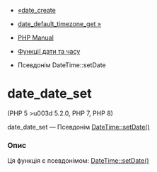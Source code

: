 - [«date_create](function.date-create.md)
- [date_default_timezone_get
»](function.date-default-timezone-get.md)

- [PHP Manual](index.md)
- [Функції дати та часу](ref.datetime.md)
- Псевдонім DateTime::setDate

# date_date_set

(PHP 5 \>u003d 5.2.0, PHP 7, PHP 8)

date_date_set — Псевдонім [DateTime::setDate()](datetime.setdate.md)

### Опис

Ця функція є псевдонімом:
[DateTime::setDate()](datetime.setdate.md)
